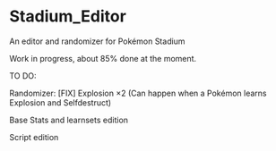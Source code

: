 # Stadium_Editor
An editor and randomizer for Pokémon Stadium

Work in progress, about 85% done at the moment.

TO DO:

Randomizer: [FIX] Explosion ×2 (Can happen when a Pokémon learns Explosion and Selfdestruct)

Base Stats and learnsets edition

Script edition
